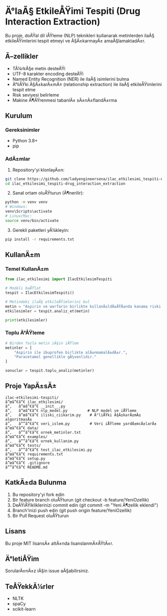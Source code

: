 # Ä°laÃ§ EtkileÅŸimi Tespiti (Drug Interaction Extraction)

Bu proje, doÄŸal dil iÅŸleme (NLP) teknikleri kullanarak metinlerden ilaÃ§ etkileÅŸimlerini tespit etmeyi ve Ã§Ä±karmayÄ± amaÃ§lamaktadÄ±r.

## Ã–zellikler

- TÃ¼rkÃ§e metin desteÄŸi
- UTF-8 karakter encoding desteÄŸi
- Named Entity Recognition (NER) ile ilaÃ§ isimlerini bulma
- Ä°liÅŸki Ã§Ä±karÄ±mÄ± (relationship extraction) ile ilaÃ§ etkileÅŸimlerini tespit etme
- Risk seviyesi belirleme
- Makine Ã¶ÄŸrenmesi tabanlÄ± sÄ±nÄ±flandÄ±rma

## Kurulum

### Gereksinimler

- Python 3.8+
- pip

### AdÄ±mlar

1. Repository'yi klonlayÄ±n:
```bash
git clone https://github.com/ladyengineersena/ilac_etkilesimi_tespiti-drug_interaction_extraction.git
cd ilac_etkilesimi_tespiti-drug_interaction_extraction
```

2. Sanal ortam oluÅŸturun (Ã¶nerilir):
```bash
python -m venv venv
# Windows:
venv\Scripts\activate
# Linux/Mac:
source venv/bin/activate
```

3. Gerekli paketleri yÃ¼kleyin:
```bash
pip install -r requirements.txt
```

## KullanÄ±m

### Temel KullanÄ±m

```python
from ilac_etkilesimi import IlacEtkilesimTespiti

# Modeli baÅŸlat
tespit = IlacEtkilesimTespiti()

# Metindeki ilaÃ§ etkileÅŸimlerini bul
metin = "Aspirin ve warfarin birlikte kullanÄ±ldÄ±ÄŸÄ±nda kanama riski artar."
etkilesimler = tespit.analiz_et(metin)

print(etkilesimler)
```

### Toplu Ä°ÅŸleme

```python
# Birden fazla metin iÃ§in iÅŸlem
metinler = [
    "Aspirin ile ibuprofen birlikte alÄ±nmamalÄ±dÄ±r.",
    "Paracetamol genellikle gÃ¼venlidir."
]

sonuclar = tespit.toplu_analiz(metinler)
```

## Proje YapÄ±sÄ±

```
ilac-etkilesimi-tespiti/
â”œâ”€â”€ ilac_etkilesimi/
â”‚   â”œâ”€â”€ __init__.py
â”‚   â”œâ”€â”€ nlp_model.py         # NLP model ve iÅŸleme
â”‚   â”œâ”€â”€ iliski_ciikarim.py    # Ä°liÅŸki Ã§Ä±karÄ±mÄ± algoritmasÄ±
â”‚   â””â”€â”€ veri_islem.py         # Veri iÅŸleme yardÄ±mcÄ±larÄ±
â”œâ”€â”€ data/
â”‚   â””â”€â”€ ornek_metinler.txt
â”œâ”€â”€ examples/
â”‚   â””â”€â”€ ornek_kullanim.py
â”œâ”€â”€ tests/
â”‚   â””â”€â”€ test_ilac_etkilesimi.py
â”œâ”€â”€ requirements.txt
â”œâ”€â”€ setup.py
â”œâ”€â”€ .gitignore
â””â”€â”€ README.md
```

## KatkÄ±da Bulunma

1. Bu repository'yi fork edin
2. Bir feature branch oluÅŸturun (git checkout -b feature/YeniOzellik)
3. DeÄŸiÅŸikliklerinizi commit edin (git commit -m "Yeni Ã¶zellik eklendi")
4. Branch'inizi push edin (git push origin feature/YeniOzellik)
5. Bir Pull Request oluÅŸturun

## Lisans

Bu proje MIT lisansÄ± altÄ±nda lisanslanmÄ±ÅŸtÄ±r.

## Ä°letiÅŸim

SorularÄ±nÄ±z iÃ§in issue aÃ§abilirsiniz.

## TeÅŸekkÃ¼rler

- NLTK
- spaCy
- scikit-learn
